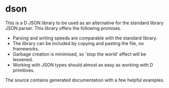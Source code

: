 dson
====

This is a D JSON library to be used as an alternative for the standard library
JSON parser. This library offers the following promises.

* Parsing and writing speeds are comparable with the standard library.
* The library can be included by copying and pasting the file, no frameworks.
* Garbage creation is minimised, so 'stop the world' effect will be lessened.
* Working with JSON types should almost as easy as working with D primitives.

The source contains generated documentation with a few helpful examples.
